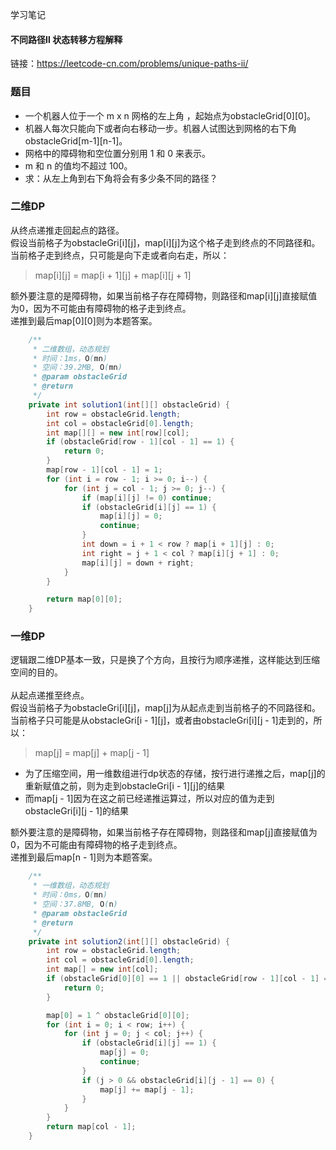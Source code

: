 学习笔记

#### 不同路径Ⅱ 状态转移方程解释
链接：https://leetcode-cn.com/problems/unique-paths-ii/

### 题目
- 一个机器人位于一个 m x n 网格的左上角 ，起始点为obstacleGrid[0][0]。
-  机器人每次只能向下或者向右移动一步。机器人试图达到网格的右下角obstacleGrid[m-1][n-1]。
- 网格中的障碍物和空位置分别用 1 和 0 来表示。
- m 和 n 的值均不超过 100。
- 求：从左上角到右下角将会有多少条不同的路径？

### 二维DP
从终点递推走回起点的路径。<br/>
假设当前格子为obstacleGri[i][j]，map[i][j]为这个格子走到终点的不同路径和。<br/>
当前格子走到终点，只可能是向下走或者向右走，所以：
> map[i][j] = map[i + 1][j] + map[i][j + 1]

额外要注意的是障碍物，如果当前格子存在障碍物，则路径和map[i][j]直接赋值为0，因为不可能由有障碍物的格子走到终点。<br/>
递推到最后map[0][0]则为本题答案。

```java
    /**
     * 二维数组，动态规划
     * 时间：1ms，O(mn)
     * 空间：39.2MB, O(mn)
     * @param obstacleGrid
     * @return
     */
    private int solution1(int[][] obstacleGrid) {
        int row = obstacleGrid.length;
        int col = obstacleGrid[0].length;
        int map[][] = new int[row][col];
        if (obstacleGrid[row - 1][col - 1] == 1) {
            return 0;
        }
        map[row - 1][col - 1] = 1;
        for (int i = row - 1; i >= 0; i--) {
            for (int j = col - 1; j >= 0; j--) {
                if (map[i][j] != 0) continue;
                if (obstacleGrid[i][j] == 1) {
                    map[i][j] = 0;
                    continue;
                }
                int down = i + 1 < row ? map[i + 1][j] : 0;
                int right = j + 1 < col ? map[i][j + 1] : 0;
                map[i][j] = down + right;
            }
        }

        return map[0][0];
    }
```

### 一维DP
逻辑跟二维DP基本一致，只是换了个方向，且按行为顺序递推，这样能达到压缩空间的目的。
<br/><br/>
从起点递推至终点。<br/>
假设当前格子为obstacleGri[i][j]，map[j]为从起点走到当前格子的不同路径和。<br/>
当前格子只可能是从obstacleGri[i - 1][j]，或者由obstacleGri[i][j - 1]走到的，所以：
> map[j] = map[j] + map[j - 1]
- 为了压缩空间，用一维数组进行dp状态的存储，按行进行递推之后，map[j]的重新赋值之前，则为走到obstacleGri[i - 1][j]的结果
- 而map[j - 1]因为在这之前已经递推运算过，所以对应的值为走到obstacleGri[i][j - 1]的结果


额外要注意的是障碍物，如果当前格子存在障碍物，则路径和map[j]直接赋值为0，因为不可能由有障碍物的格子走到终点。<br/>
递推到最后map[n - 1]则为本题答案。
```java
    /**
     * 一维数组，动态规划
     * 时间：0ms，O(mn)
     * 空间：37.8MB, O(n)
     * @param obstacleGrid
     * @return
     */
    private int solution2(int[][] obstacleGrid) {
        int row = obstacleGrid.length;
        int col = obstacleGrid[0].length;
        int map[] = new int[col];
        if (obstacleGrid[0][0] == 1 || obstacleGrid[row - 1][col - 1] == 1) {
            return 0;
        }

        map[0] = 1 ^ obstacleGrid[0][0];
        for (int i = 0; i < row; i++) {
            for (int j = 0; j < col; j++) {
                if (obstacleGrid[i][j] == 1) {
                    map[j] = 0;
                    continue;
                }
                if (j > 0 && obstacleGrid[i][j - 1] == 0) {
                    map[j] += map[j - 1];
                }
            }
        }
        return map[col - 1];
    }
```